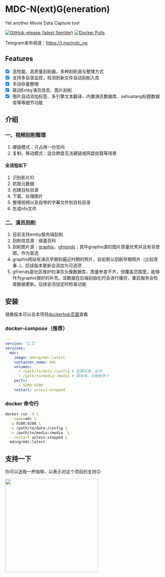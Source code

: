 # MDC-N(ext)G(eneration)
Yet another Movie Data Capture tool

[![GitHub release (latest SemVer)](https://img.shields.io/github/v/release/mdc-ng/mdc-ng?label=mdc-ng)](https://github.com/mdc-ng/mdc-ng/releases)
[![Docker Pulls](https://img.shields.io/docker/pulls/mdcng/mdc?color=orange)](https://hub.docker.com/r/mdcng/mdc/tags)

Telegram发布频道：https://t.me/mdc_ng

## Features
- [x] 高性能、高质量刮削器，多种刮削源与整理方式
- [x] 支持多目录监控，检测到新文件自动刮削入库
- [x] 手动存量整理
- [x] 联动Emby演员信息、图片刮削
- [x] 图片自动添加标签、多引擎文本翻译、内置演员数据库、sehuatang标题数据库等等细节功能

## 介绍
### 一、视频刮削整理
1. 硬链模式：只占用一份空间
2. 复制，移动模式：适合跨盘无法硬链或网盘挂载等场景

#### 全流程如下
1. 识别影片ID
2. 抓取元数据
3. 创建目标目录
4. 下载、处理图片
5. 整理视频以及自带的字幕文件到目标目录
6. 生成nfo文件

### 二、演员刮削
1. 目前支持emby服务端刮削
2. 刮削信息源：维基百科
3. 刮削图片源：[graphis](graphis.ne.jp)，[gfriends](https://github.com/gfriends/gfriends)；其中graphis源的图片质量优秀并且有背景图，作为首选
4. graphis网站有演员早期到最近时期的照片，目前默认刮削早期照片（比较青春..)，后续版本更新会添加为可选项
5. gfriends是社区维护的演员头像数据库，质量参差不齐，但覆盖范围宽，能够作为graphis很好的补充。该数据在后端初始化时会进行缓存，重启服务会检查数据更新。后续会添加定时检查功能

## 安装
镜像版本可以去本项目[dockerhub页面](https://hub.docker.com/r/mdcng/mdc)查看
### docker-compose（推荐）
```yaml
---
version: "2.1"
services:
  mdc:
    image: mdcng/mdc:latest
    container_name: mdc
    volumes:
      - /path/to/data:/config # 配置目录，必须
      - /path/to/media:/media # 媒体库，可映射多个
    ports:
      - 9208:9208
    restart: unless-stopped
```
### docker 命令行
```bash
docker run -d \
  --name=mdc \
  -p 9208:9208 \
  -v /path/to/data:/config \
  -v /path/to/media:/media  \
  --restart unless-stopped \
  mdcng/mdc:latest
```

## 支持一下
你可以送我一杯咖啡，以表示对这个项目的支持😉

<img src="https://user-images.githubusercontent.com/124132602/222636597-f8d48940-a528-41e8-9362-8d15f7517bf6.png" width="300" />
